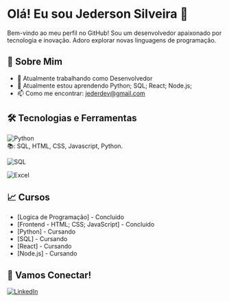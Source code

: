 # Olá! Eu sou Jederson Silveira 👋
 
Bem-vindo ao meu perfil no GitHub! Sou um desenvolvedor apaixonado por tecnologia e inovação. Adoro explorar novas linguagens de programação.
 
## 🚀 Sobre Mim
 
- 💼 Atualmente trabalhando como Desenvolvedor
- 🌱 Atualmente estou aprendendo  Python; SQL; React; Node.js; 
- 📫 Como me encontrar: jederdev@gmail.com
 
## 🛠️ Tecnologias e Ferramentas
 
![Python](https://img.shields.io/badge/-Python-333333?style=flat&logo=python)    
    📚: SQL, HTML, CSS, Javascript, Python.
    
![SQL](https://img.shields.io/badge/-SQL-333333?style=flat&logo=sql)
 
![Excel](https://img.shields.io/badge/-Excel-333333?style=flat&logo=microsoft-excel)
  
## 📈 Cursos
- [Logica de Programação] - Concluido
- [Frontend - HTML; CSS; JavaScript] - Concluido
- [Python] - Cursando
- [SQL] - Cursando
- [React] - Cursando
- [Node.js] - Cursando
 
## 🤝 Vamos Conectar!
 
[![LinkedIn](https://img.shields.io/badge/LinkedIn-0077B5?style=for-the-badge&logo=linkedin&logoColor=white)](https://www.linkedin.com/in/jederson-silveira-remoeri-b660612a2/)
